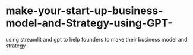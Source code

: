 # make-your-start-up-business-model-and-Strategy-using-GPT-
using streamlit and gpt to help founders to make their business model and strategy 
